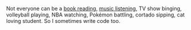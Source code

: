 Not everyone can be a [book reading](https://www.goodreads.com/user/show/139369105-harmit), [music listening](https://open.spotify.com/user/iwhdpjdgakbzlff41cqchpams), TV show binging, 
volleyball playing, NBA watching, Pokémon battling, cortado sipping, cat loving student. So I sometimes write code too.
